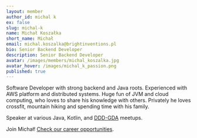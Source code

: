 ```yaml
---
layout: member
author_id: michal k
ex: false
slug: michal-k
name: Michał Koszałka
short_name: Michał
email: michal.koszalka@brightinventions.pl
bio: Senior Backend Developer
description: Senior Backend Developer
avatar: /images/members/michal_koszalka.jpg
avatar_hover: /images/michal_k_passion.png
published: true
---
```

Software Developer with strong backend and Java roots. Experienced with AWS platform and distributed systems. Huge fun of JVM and cloud computing, who loves to share his knowledge with others. Privately he loves crossfit, mountain hiking and spending time with his family.

Speaker at various Java, Kotlin, and [DDD-GDA](https://www.meetup.com/ddd-gda/) meetups.

Join Michał! [Check our career opportunities](/career).